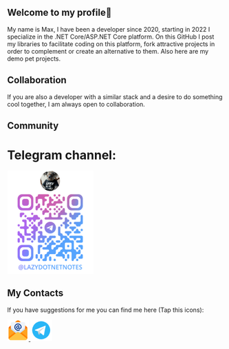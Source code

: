 ## Welcome to my profile👋

My name is Max, I have been a developer since 2020, starting in 2022 I specialize in the .NET Core/ASP.NET Core platform. 
On this GitHub I post my libraries to facilitate coding on this platform, fork attractive projects in order to complement or create an alternative to them. Also here are my demo pet projects. 

## Collaboration

If you are also a developer with a similar stack and a desire to do something cool together, I am always open to collaboration.

## Community
# Telegram channel:
<a align="center" width="100%" href="https://t.me/LazyDotNetNotes"> 
    <img alt="qr-code-telegram-channel.png" height="240px" src="Images/qr-code-telegram-channel.png" width="200px"/>
</a>

## My Contacts
If you have suggestions for me you can find me here (Tap this icons):

<a align="center" width="100%" href="d1qm0nd@internet.ru">
    <img alt="logo-mail.png" href="d1qm0nd@internet.ru" height="50px" src="Images/logo-mail.png" width="50px"/> 
</a>
<a align="center" width="100%" href="https://t.me/LazyDotNetNotes">
    <img alt="logo-telegram.png" href="https://t.me/D1qmOnd" height="50px" src="Images/logo-telegram.png" width="50px"/>
</a>


